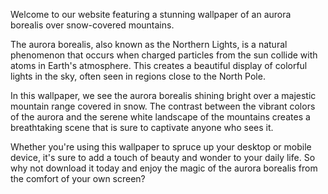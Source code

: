 <!--
Write me content for website with wallpaper "An aurora borealis over snow-covered mountains"
-->

<!--font:The font that I recommend for your website is Montserrat-->

Welcome to our website featuring a stunning wallpaper of an aurora borealis over snow-covered mountains.

The aurora borealis, also known as the Northern Lights, is a natural phenomenon that occurs when charged particles from the sun collide with atoms in Earth's atmosphere. This creates a beautiful display of colorful lights in the sky, often seen in regions close to the North Pole.

In this wallpaper, we see the aurora borealis shining bright over a majestic mountain range covered in snow. The contrast between the vibrant colors of the aurora and the serene white landscape of the mountains creates a breathtaking scene that is sure to captivate anyone who sees it.

Whether you're using this wallpaper to spruce up your desktop or mobile device, it's sure to add a touch of beauty and wonder to your daily life. So why not download it today and enjoy the magic of the aurora borealis from the comfort of your own screen?

